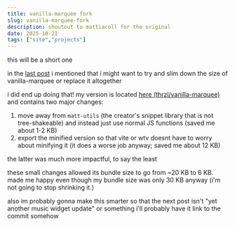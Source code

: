 ```yaml
---
title: vanilla-marquee fork
slug: vanilla-marquee-fork
description: shoutout to mattiacoll for the original
date: 2025-10-21
tags: ["site","projects"]
---
```


this will be a short one

in the [last post](/garden/even-more-music-widget-updates) i mentioned that i might want to try and slim down the size of vanilla-marquee or replace it altogether

i did end up doing that! my version is located [here (thrzl/vanilla-marquee)](https://github.com/thrzl/vanilla-marquee) and contains two major changes:
1. move away from `matt-utils` (the creator's snippet library that is not tree-shakeable) and instead just use normal JS functions (saved me about 1-2 KB)
2. export the minified version so that vite or wtv doesnt have to worry about minifying it (it does a worse job anyway; saved me about 12 KB)

the latter was much more impactful, to say the least

these small changes allowed its bundle size to go from ~20 KB to 6 KB. made me happy even though my bundle size was only 30 KB anyway (i'm not going to stop shrinking it.)

also im probably gonna make this smarter so that the next post isn't "yet another music widget update" or something i'll probably have it link to the commit somehow
